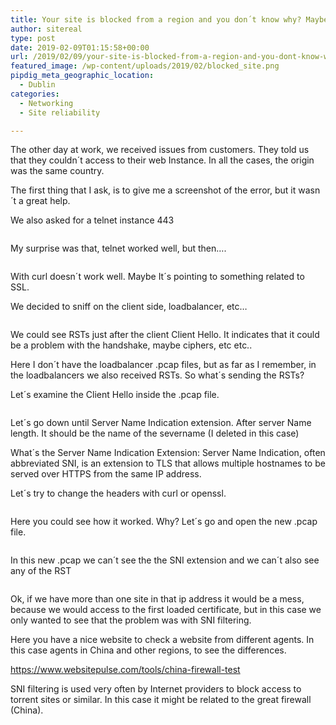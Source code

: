 ```yaml
---
title: Your site is blocked from a region and you don´t know why? Maybe SNI related?
author: sitereal
type: post
date: 2019-02-09T01:15:58+00:00
url: /2019/02/09/your-site-is-blocked-from-a-region-and-you-dont-know-why-maybe-sni-related/
featured_image: /wp-content/uploads/2019/02/blocked_site.png
pipdig_meta_geographic_location:
  - Dublin
categories:
  - Networking
  - Site reliability

---
```

The other day at work, we received issues from customers. They told us that they couldn´t access to their web Instance. In all the cases, the origin was the same country.

The first thing that I ask, is to give me a screenshot of the error, but it wasn´t a great help. 

We also asked for a telnet instance 443<figure class="wp-block-image">

<img src="http://sitereliabilityengineer.net/wp-content/uploads/2019/02/1.png" alt="" class="wp-image-192" srcset="http://sitereliabilityengineer.net/wp-content/uploads/2019/02/1.png 814w, http://sitereliabilityengineer.net/wp-content/uploads/2019/02/1-300x56.png 300w, http://sitereliabilityengineer.net/wp-content/uploads/2019/02/1-800x150.png 800w" sizes="(max-width: 814px) 100vw, 814px" /> </figure> 

My surprise was that, telnet worked well, but then&#8230;.<figure class="wp-block-image">

<img src="http://sitereliabilityengineer.net/wp-content/uploads/2019/02/image.png" alt="" class="wp-image-194" srcset="http://sitereliabilityengineer.net/wp-content/uploads/2019/02/image.png 978w, http://sitereliabilityengineer.net/wp-content/uploads/2019/02/image-300x70.png 300w, http://sitereliabilityengineer.net/wp-content/uploads/2019/02/image-800x186.png 800w" sizes="(max-width: 978px) 100vw, 978px" /> </figure> 

With curl doesn´t work well. Maybe It´s pointing to something related to SSL.

We decided to sniff on the client side, loadbalancer, etc&#8230;<figure class="wp-block-image">

<img src="http://sitereliabilityengineer.net/wp-content/uploads/2019/02/2sni.png" alt="" class="wp-image-193" srcset="http://sitereliabilityengineer.net/wp-content/uploads/2019/02/2sni.png 1129w, http://sitereliabilityengineer.net/wp-content/uploads/2019/02/2sni-300x18.png 300w, http://sitereliabilityengineer.net/wp-content/uploads/2019/02/2sni-800x47.png 800w" sizes="(max-width: 1129px) 100vw, 1129px" /> </figure> 

We could see RSTs just after the client Client Hello. It indicates that it could be a problem with the handshake, maybe ciphers, etc etc..

Here I don´t have the loadbalancer .pcap files, but as far as I remember, in the loadbalancers we also received RSTs. So what´s sending the RSTs?

Let´s examine the Client Hello inside the .pcap file.<figure class="wp-block-image">

<img src="http://sitereliabilityengineer.net/wp-content/uploads/2019/02/image-1.png" alt="" class="wp-image-195" srcset="http://sitereliabilityengineer.net/wp-content/uploads/2019/02/image-1.png 678w, http://sitereliabilityengineer.net/wp-content/uploads/2019/02/image-1-300x219.png 300w" sizes="(max-width: 678px) 100vw, 678px" /> </figure> 

Let´s go down until Server Name Indication extension. After server Name length. It should be the name of the severname (I deleted in this case)

What´s the Server Name Indication Extension: Server Name Indication, often abbreviated SNI, is an extension to TLS that allows multiple hostnames to be served over HTTPS from the same IP address.

Let´s try to change the headers with curl or openssl.<figure class="wp-block-image">

<img src="http://sitereliabilityengineer.net/wp-content/uploads/2019/02/image-2.png" alt="" class="wp-image-196" srcset="http://sitereliabilityengineer.net/wp-content/uploads/2019/02/image-2.png 1155w, http://sitereliabilityengineer.net/wp-content/uploads/2019/02/image-2-300x193.png 300w, http://sitereliabilityengineer.net/wp-content/uploads/2019/02/image-2-800x515.png 800w" sizes="(max-width: 1155px) 100vw, 1155px" /> </figure> 

Here you could see how it worked. Why? Let´s go and open the new .pcap file.<figure class="wp-block-image">

<img src="http://sitereliabilityengineer.net/wp-content/uploads/2019/02/image-3.png" alt="" class="wp-image-197" srcset="http://sitereliabilityengineer.net/wp-content/uploads/2019/02/image-3.png 682w, http://sitereliabilityengineer.net/wp-content/uploads/2019/02/image-3-300x201.png 300w" sizes="(max-width: 682px) 100vw, 682px" /> </figure> 

In this new .pcap we can´t see the the SNI extension and we can´t also see any of the RST<figure class="wp-block-image">

<img src="http://sitereliabilityengineer.net/wp-content/uploads/2019/02/image-4.png" alt="" class="wp-image-198" srcset="http://sitereliabilityengineer.net/wp-content/uploads/2019/02/image-4.png 977w, http://sitereliabilityengineer.net/wp-content/uploads/2019/02/image-4-300x20.png 300w, http://sitereliabilityengineer.net/wp-content/uploads/2019/02/image-4-800x53.png 800w" sizes="(max-width: 977px) 100vw, 977px" /> </figure> 

Ok, if we have more than one site in that ip address it would be a mess, because we would access to the first loaded certificate, but in this case we only wanted to see that the problem was with SNI filtering.  


Here you have a nice website to check a website from different agents. In this case agents in China and other regions, to see the differences.

<https://www.websitepulse.com/tools/china-firewall-test>

SNI filtering is used very often by Internet providers to block access to torrent sites or similar. In this case it might be related to the great firewall (China).